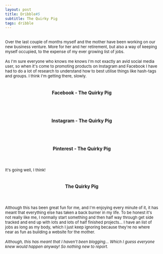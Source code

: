 ```yaml
---
layout: post
title: Dribble#5
subtitle: The Quirky Pig
tags: dribble
---
```


<div class="text-center">
<br/>
</div>

<div class="text-left">
<div class="boxed">
<font size="2">
Over the last couple of months myself and the mother have been working on our new business venture. More for her and her retirement, but also a way of keeping myself occupied, to the expense of my ever growing list of jobs. <br><br>
As I'm sure everyone who knows me knows I'm not exactly an avid social media user, so when it's come to promoting products on Instagram and Facebook I have had to do a lot of research to understand how to best utilise things like hash-tags and groups. I think I'm getting there, slowly. <br><br>
<div class="text-center"> 
<div class="row">
<div class="4u 12u$(mobile)">
<div class="item">
<a href = "https://www.facebook.com/thequirkypig" class="image fit"><img src="{{ 'img/facebook.jpg' | relative_url }}" alt="" /></a>
<header>
<h3>Facebook - The Quirky Pig</h3>
</header>
</div>
<div class="item">
<a href= "https://www.instagram.com/thequirkypig" class="image fit"><img src="{{ 'img/instagram.jpg' | relative_url }}" alt="" /></a>
<header>
<h3> Instagram - The Quirky Pig</h3>
</header>
</div>
<div class="item">
<a href= "https://www.pinterest.com/thequirkypig" class="image fit"><img src="{{ 'img/pinterest.jpg' | relative_url }}" alt="" /></a>
<header>
<h3>Pinterest - The Quirky Pig</h3>
</header>
</div>
</div>
</div>
</div>
It's going well, I think!<br><br>
<div class="text-center"> 
<a href = "https://ellisward.com/quirkypigstore/" class="image fit"><img src="{{ 'img/thequirkypig.jpg' | relative_url }}" alt="" /></a>
<header>
<h3>The Quirky Pig</h3>
</header>
</div>
Although this has been great fun for me, and I'm enjoying every minute of it, it has meant that everything else has taken a back burner in my life. To be honest it's not really like me, I normally start something and then half way through get side tracked and end up with lots and lots of half finished projects... I have an list of jobs as long as my body, which I just keep ignoring because they're no where near as fun as building a website for the mother.<br><br>
<i>Although, this has meant that I haven't been blogging... Which I guess everyone knew would happen anyway! So nothing new to report. </i>
<br>
</font>

